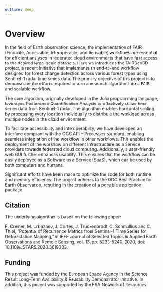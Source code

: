 ```yaml
---
outline: deep
---
```


# Overview

In the field of Earth observation science, the implementation of FAIR (Findable, Accessible, Interoperable, and Reusable) workflows are essential for efficient analyses in federated cloud environments that have fast access to the desired large-scale datasets. Here we introduces the FAIRSenDD project, a recent initiative that implements an end-to-end workflow designed for forest change detection across various forest types using Sentinel-1 radar time series data. The primary objective of this project is to demonstrate the efforts required to turn a research algorithm into a FAIR and scalable workflow.

The core algorithm, originally developed in the Julia programming language, leverages Recurrence Quantification Analysis to effectively utilize time series data from Sentinel-1 radar. The algorithm enables horizontal scaling by processing every location individually to distribute the workload across multiple nodes in the cloud environment.

To facilitate accessibility and interoperability, we have developed an interface compliant with the OGC API – Processes standard, enabling seamless integration of the workflow in other workflows. This enables the deployment of the workflow on different Infrastructure as a Service providers towards federated cloud computing. Additionally, a user-friendly web GUI further enhances usability. This ensures that the workflow can be easily deployed as a Software as a Service (SaaS), which can be used by both computers and humans.  

Significant efforts have been made to optimize the code for both runtime and memory efficiency. The project adheres to the OGC Best Practice for Earth Observation, resulting in the creation of a portable application package. 

## Citation

The underlying algorithm is based on the following paper:

F. Cremer, M. Urbazaev, J. Cortés, J. Truckenbrodt, C. Schmullius and C. Thiel, "Potential of Recurrence Metrics from Sentinel-1 Time Series for Deforestation Mapping," in IEEE Journal of Selected Topics in Applied Earth Observations and Remote Sensing, vol. 13, pp. 5233-5240, 2020, doi: 10.1109/JSTARS.2020.3019333.

## Funding

This project was funded by the European Space Agency in the Science Result Long-Term Availability & Reusability Demonstrator Initiative. In addition, this project was supported by the ESA Network of Resources.